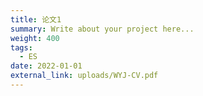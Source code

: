```yaml
---
title: 论文1
summary: Write about your project here...
weight: 400
tags:
  - ES
date: 2022-01-01
external_link: uploads/WYJ-CV.pdf
---
```

